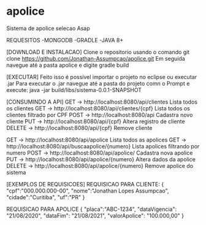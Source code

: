 # apolice
Sistema de apolice selecao Asap

REQUESITOS
  -MONGODB
  -GRADLE
  -JAVA 8+

[DOWNLOAD E INSTALACAO]
 Clone o repositorio usando o comando git clone https://github.com/Jonathan-Assumpcao/apolice.git
Em seguida navegue até a pasta apolice e digite gradle build

[EXECUTAR]
 Feito isso é possível importar o projeto no eclipse ou executar .jar
Para executar o .jar navegue até a pasta do projeto comn o Prompt e execute: java -jar build/libs/sistema-0.0.1-SNAPSHOT

[CONSUMINDO A API]
GET     -> http://localhost:8080/api/clientes Lista todos os clientes
GET     -> http://localhost:8080/api/clientes/{cpf} Lista todos os clientes filtrado por CPF
POST    -> http://localhost:8080/api Cadastra novo cliente
PUT     -> http://localhost:8080/api/{cpf} Altera registro de cliente
DELETE  -> http://localhost:8080/api/{cpf} Remove cliente

GET     -> http://localhost:8080/api/apolice Lista todos as apolices
GET     -> http://localhost:8080/api/buscaapolice/{numero} Lista apolices filtrando por numero
POST    -> http://localhost:8080/api/apolice/ Cadastra nova apolice 
PUT     -> http://localhost:8080/api/apolice/{numero} Altera dados da apolice
DELETE  -> http://localhost:8080/api/apolice/{numero} Remove apolice do sistema

[EXEMPLOS DE REQUISICOES]
 REQUISICAO PARA CLIENTE:
  {
	"cpf":"000.000.000-00",
	"nome":"Jonathan Lopes Assumpcao",
	"cidade":"Curitiba",
	"uf":"PR"
}

REQUISICAO PARA APOLICE
  {
	"placa":"ABC-1234",
	"dataVigencia": "21/08/2020",
	"dataFim": "21/08/2021",
	"valorApolice": "100.000,00"
}
